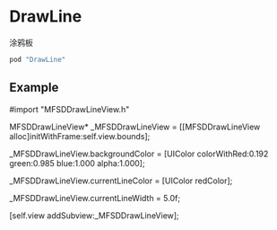 # DrawLine
涂鸦板

```ruby
pod "DrawLine"
```

## Example

#import "MFSDDrawLineView.h"

MFSDDrawLineView* _MFSDDrawLineView = [[MFSDDrawLineView alloc]initWithFrame:self.view.bounds];

_MFSDDrawLineView.backgroundColor = [UIColor colorWithRed:0.192 green:0.985 blue:1.000 alpha:1.000];

_MFSDDrawLineView.currentLineColor = [UIColor redColor];

_MFSDDrawLineView.currentLineWidth = 5.0f;

[self.view addSubview:_MFSDDrawLineView];
